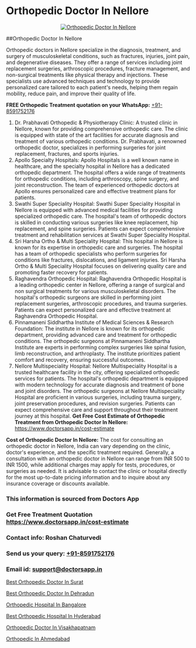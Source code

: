 # Orthopedic Doctor In Nellore

<p align="center">
  <a href="https://doctorsapp.in">
    <img src="https://i.ibb.co/tqM3hNg/sqdqdqsddsa.png" alt="Orthopedic Doctor In Nellore">
  </a>
</p>
##Orthopedic Doctor In Nellore

Orthopedic doctors in Nellore specialize in the diagnosis, treatment, and surgery of musculoskeletal conditions, such as fractures, injuries, joint pain, and degenerative diseases. They offer a range of services including joint replacement surgeries, arthroscopic procedures, fracture management, and non-surgical treatments like physical therapy and injections. These specialists use advanced techniques and technology to provide personalized care tailored to each patient's needs, helping them regain mobility, reduce pain, and improve their quality of life.

**FREE Orthopedic Treatment quotation on your WhatsApp:**  [+91-8591752176](https://api.whatsapp.com/send?phone=8591752176)

1) Dr. Prabhavati Orthopedic & Physiotherapy Clinic: A trusted clinic in Nellore, known for providing comprehensive orthopedic care. The clinic is equipped with state of the art facilities for accurate diagnosis and treatment of various orthopedic conditions. Dr. Prabhavati, a renowned orthopedic doctor, specializes in performing surgeries for joint replacement, fractures, and sports injuries.
2) Apollo Specialty Hospitals: Apollo Hospitals is a well known name in healthcare, and the specialty hospital in Nellore has a dedicated orthopedic department. The hospital offers a wide range of treatments for orthopedic conditions, including arthroscopy, spine surgery, and joint reconstruction. The team of experienced orthopedic doctors at Apollo ensures personalized care and effective treatment plans for patients.
3) Swathi Super Speciality Hospital: Swathi Super Speciality Hospital in Nellore is equipped with advanced medical facilities for providing specialized orthopedic care. The hospital's team of orthopedic doctors is skilled in conducting various surgeries like knee replacement, hip replacement, and spine surgeries. Patients can expect comprehensive treatment and rehabilitation services at Swathi Super Speciality Hospital.
4) Sri Harsha Ortho & Multi Speciality Hospital: This hospital in Nellore is known for its expertise in orthopedic care and surgeries. The hospital has a team of orthopedic specialists who perform surgeries for conditions like fractures, dislocations, and ligament injuries. Sri Harsha Ortho & Multi Speciality Hospital focuses on delivering quality care and promoting faster recovery for patients.
5) Raghavendra Orthopedic Hospital: Raghavendra Orthopedic Hospital is a leading orthopedic center in Nellore, offering a range of surgical and non surgical treatments for various musculoskeletal disorders. The hospital's orthopedic surgeons are skilled in performing joint replacement surgeries, arthroscopic procedures, and trauma surgeries. Patients can expect personalized care and effective treatment at Raghavendra Orthopedic Hospital.
6) Pinnamaneni Siddhartha Institute of Medical Sciences & Research Foundation: The institute in Nellore is known for its orthopedic department, providing advanced care and treatment for orthopedic conditions. The orthopedic surgeons at Pinnamaneni Siddhartha Institute are experts in performing complex surgeries like spinal fusion, limb reconstruction, and arthroplasty. The institute prioritizes patient comfort and recovery, ensuring successful outcomes.
7) Nellore Multispeciality Hospital: Nellore Multispeciality Hospital is a trusted healthcare facility in the city, offering specialized orthopedic services for patients. The hospital's orthopedic department is equipped with modern technology for accurate diagnosis and treatment of bone and joint disorders. The orthopedic surgeons at Nellore Multispeciality Hospital are proficient in various surgeries, including trauma surgery, joint preservation procedures, and revision surgeries. Patients can expect comprehensive care and support throughout their treatment journey at this hospital.
**Get Free Cost Estimate of Orthopedic Treatment from Orthopedic Doctor In Nellore:** https://www.doctorsapp.in/cost-estimate

**Cost of Orthopedic Doctor In Nellore:**
The cost for consulting an orthopedic doctor in Nellore, India can vary depending on the clinic, doctor's experience, and the specific treatment required. Generally, a consultation with an orthopedic doctor in Nellore can range from INR 500 to INR 1500, while additional charges may apply for tests, procedures, or surgeries as needed. It is advisable to contact the clinic or hospital directly for the most up-to-date pricing information and to inquire about any insurance coverage or discounts available.

### This information is sourced from Doctors App 
### Get Free Treatment Quotation https://www.doctorsapp.in/cost-estimate
### Contact info: Roshan Chaturvedi 
### Send us your query: [+91-8591752176](https://api.whatsapp.com/send?phone=8591752176) 
### Email id: support@doctorsapp.in

[Best Orthopedic Doctor In Surat](https://www.linkedin.com/pulse/best-orthopedic-doctor-surat-doctorsapp-chittagong-hciye?trackingId=jKmMNezZltfIiPHfoGD1Qw%3D%3D&lipi=urn%3Ali%3Apage%3Ad_flagship3_company_admin%3BUjs5mcUZR9ewYOKOFkpg2w%3D%3D)

[Best Orthopedic Doctor In Dehradun](https://www.linkedin.com/pulse/best-orthopedic-doctor-dehradun-doctorsapp-khulna-i7hhe?trackingId=Piz%2B96U32rf0DYTgBcsP%2Bg%3D%3D&lipi=urn%3Ali%3Apage%3Ad_flagship3_company_admin%3BEfzsr1%2BmQ6eR1XkJR7MU1A%3D%3D)

[Orthopedic Hospital In Bangalore](https://medium.com/@vimalrana22/orthopedic-hospital-in-bangalore-ba14bbeeed06)

[Best Orthopedic Hospital In Hyderabad](https://medium.com/@vimalrana22/best-orthopedic-hospital-in-hyderabad-e7492a968a31)

[Orthopedic Doctor In Visakhapatnam](https://doctors-apps.github.io/doctorsapp/orthopedic-doctor-in-visakhapatnam)

[Orthopedic In Ahmedabad](https://doctors-apps.github.io/doctorsapp/orthopedic-in-ahmedabad)

